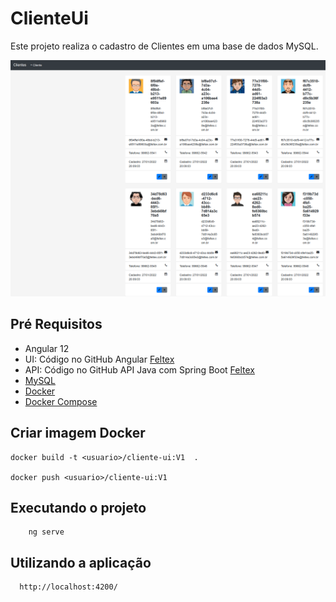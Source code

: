 # ClienteUi

  Este projeto realiza o cadastro de Clientes em uma base de dados MySQL.


  ![CadastroDeClientes](CadastroClientes.png)


## Pré Requisitos

 - Angular 12
 - UI: Código no GitHub Angular [Feltex](https://github.com/feltex/cliente-ui)
 - API: Código no GitHub API Java com Spring Boot [Feltex](https://github.com/feltex/cliente-api)
 - [MySQL](https://www.mysql.com/)
 - [Docker](https://www.docker.com/) 
 - [Docker Compose](https://docs.docker.com/compose/install/)  


## Criar imagem Docker

    docker build -t <usuario>/cliente-ui:V1  .

    docker push <usuario>/cliente-ui:V1


## Executando o projeto

```
    ng serve 
```

## Utilizando a aplicação

```
  http://localhost:4200/  
``` 

